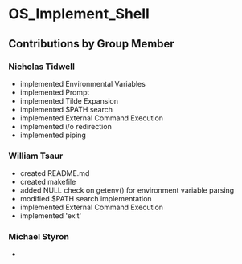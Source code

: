 # OS_Implement_Shell

## Contributions by Group Member

### Nicholas Tidwell

* implemented Environmental Variables
* implemented Prompt
* implemented Tilde Expansion
* implemented $PATH search
* implemented External Command Execution
* implemented i/o redirection
* implemented piping

### William Tsaur

* created README.md
* created makefile
* added NULL check on getenv() for environment variable parsing
* modified $PATH search implementation
* implemented External Command Execution
* implemented 'exit'

### Michael Styron

* 
